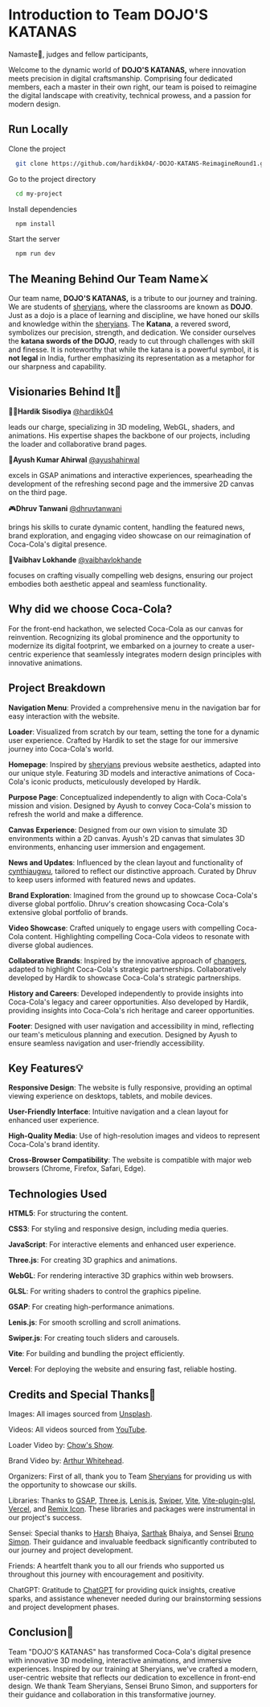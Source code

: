 
# Introduction to Team DOJO'S KATANAS

Namaste🙏, judges and fellow participants,

Welcome to the dynamic world of **DOJO'S KATANAS,** where innovation meets precision in digital craftsmanship. Comprising four dedicated members, each a master in their own right, our team is poised to reimagine the digital landscape with creativity, technical prowess, and a passion for modern design.
## Run Locally

Clone the project

```bash
  git clone https://github.com/hardikk04/-DOJO-KATANS-ReimagineRound1.git
```

Go to the project directory

```bash
  cd my-project
```

Install dependencies

```bash
  npm install
```

Start the server

```bash
  npm run dev
```


##  The Meaning Behind Our Team Name⚔️

Our team name, **DOJO'S KATANAS,** is a tribute to our journey and training. We are students of [sheryians](https://sheryians.com/), where the classrooms are known as **DOJO**. Just as a dojo is a place of learning and discipline, we have honed our skills and knowledge within the [sheryians](https://sheryians.com/). The **Katana**, a revered sword, symbolizes our precision, strength, and dedication. We consider ourselves the **katana swords of the DOJO**, ready to cut through challenges with skill and finesse. It is noteworthy that while the katana is a powerful symbol, it is **not legal** in India, further emphasizing its representation as a metaphor for our sharpness and capability.
## Visionaries Behind It💫

🧑‍💻**Hardik Sisodiya** [@hardikk04](https://portfolio-hardik-sisodiyas-projects.vercel.app/)

leads our charge, specializing in 3D modeling, WebGL, shaders, and animations. His expertise shapes the backbone of our projects, including the loader and collaborative brand pages.

🦸**Ayush Kumar Ahirwal** [@ayushahirwal](https://ayush-ah.github.io/portfolioo/)

excels in GSAP animations and interactive experiences, spearheading the development of the refreshing second page and the immersive 2D canvas on the third page.

🎮**Dhruv Tanwani** [@dhruvtanwani](https://www.linkedin.com/in/dhruvtanwani/)

brings his skills to curate dynamic content, handling the featured news, brand exploration, and engaging video showcase on our reimagination of Coca-Cola's digital presence.

🎨**Vaibhav Lokhande** [@vaibhavlokhande](https://3amdesigner.framer.website/)

focuses on crafting visually compelling web designs, ensuring our project embodies both aesthetic appeal and seamless functionality.
## Why did we choose Coca-Cola?

For the front-end hackathon, we selected Coca-Cola as our canvas for reinvention. Recognizing its global prominence and the opportunity to modernize its digital footprint, we embarked on a journey to create a user-centric experience that seamlessly integrates modern design principles with innovative animations.
## Project Breakdown

**Navigation Menu**: Provided a comprehensive menu in the navigation bar for easy interaction with the website.

**Loader**: Visualized from scratch by our team, setting the tone for a dynamic user experience. Crafted by Hardik to set the stage for our immersive journey into Coca-Cola's world.

**Homepage**:  Inspired by [sheryians](https://sheryians.com/) previous website aesthetics, adapted into our unique style. Featuring 3D models and interactive animations of Coca-Cola's iconic products, meticulously developed by Hardik.

**Purpose Page**: Conceptualized independently to align with Coca-Cola's mission and vision. Designed by Ayush to convey Coca-Cola's mission to refresh the world and make a difference.

**Canvas Experience**: Designed from our own vision to simulate 3D environments within a 2D canvas. Ayush's 2D canvas that simulates 3D environments, enhancing user immersion and engagement.

**News and Updates**: Influenced by the clean layout and functionality of [cynthiaugwu](https://cynthiaugwu.com/), tailored to reflect our distinctive approach. Curated by Dhruv to keep users informed with featured news and updates.

**Brand Exploration**: Imagined from the ground up to showcase Coca-Cola's diverse global portfolio. Dhruv's creation showcasing Coca-Cola's extensive global portfolio of brands.

**Video Showcase**: Crafted uniquely to engage users with compelling Coca-Cola content. Highlighting compelling Coca-Cola videos to resonate with diverse global audiences.

**Collaborative Brands**: Inspired by the innovative approach of [changers](https://changers.studio), adapted to highlight Coca-Cola's strategic partnerships. Collaboratively developed by Hardik to showcase Coca-Cola's strategic partnerships.

**History and Careers**: Developed independently to provide insights into Coca-Cola's legacy and career opportunities. Also developed by Hardik, providing insights into Coca-Cola's rich heritage and career opportunities.

**Footer**: Designed with user navigation and accessibility in mind, reflecting our team's meticulous planning and execution. Designed by Ayush to ensure seamless navigation and user-friendly accessibility.
## Key Features💡

**Responsive Design**: The website is fully responsive, providing an optimal viewing experience on desktops, tablets, and mobile devices.

**User-Friendly Interface**: Intuitive navigation and a clean layout for enhanced user experience.

**High-Quality Media**: Use of high-resolution images and videos to represent Coca-Cola's brand identity.

**Cross-Browser Compatibility**: The website is compatible with major web browsers (Chrome, Firefox, Safari, Edge).
##  Technologies Used

**HTML5**: For structuring the content.

**CSS3**: For styling and responsive design, including media queries.

**JavaScript**: For interactive elements and enhanced user experience.

**Three.js**: For creating 3D graphics and animations.

**WebGL**: For rendering interactive 3D graphics within web browsers.

**GLSL**: For writing shaders to control the graphics pipeline.

**GSAP**: For creating high-performance animations.

**Lenis.js**: For smooth scrolling and scroll animations.

**Swiper.js**: For creating touch sliders and carousels.

**Vite**: For building and bundling the project efficiently.

**Vercel**: For deploying the website and ensuring fast, reliable hosting.
## Credits and Special Thanks🙏

Images: All images sourced from [Unsplash](https://unsplash.com/).

Videos: All videos sourced from [YouTube](https://www.youtube.com/).

Loader Video by: [Chow's Show](https://www.youtube.com/watch?v=s3p5jIgIGSg).

Brand Video by: [Arthur Whitehead](https://www.youtube.com/@ArthurWhitehead).

Organizers: First of all, thank you to Team [Sheryians](https://sheryians.com/) for providing us with the opportunity to showcase our skills.

Libraries: Thanks to [GSAP](https://gsap.com/), [Three.js](https://threejs.org/), [Lenis.js](https://lenis.darkroom.engineering/), [Swiper](https://swiperjs.com/), [Vite](https://vitejs.dev/), [Vite-plugin-glsl](https://github.com/UstymUkhman/vite-plugin-glsl), [Vercel](https://vercel.com/), and [Remix Icon](https://remixicon.com/). These libraries and packages were instrumental in our project's success.

Sensei:
Special thanks to [Harsh](https://www.instagram.com/iamharshvandanasharma/) Bhaiya, [Sarthak](https://www.instagram.com/sarthack.sharma/) Bhaiya, and Sensei [Bruno Simon](https://bruno-simon.com/). Their guidance and invaluable feedback significantly contributed to our journey and project development.

Friends:
A heartfelt thank you to all our friends who supported us throughout this journey with encouragement and positivity.

ChatGPT:
Gratitude to [ChatGPT](https://chat.openai.com/) for providing quick insights, creative sparks, and assistance whenever needed during our brainstorming sessions and project development phases.
## Conclusion📕

Team "DOJO'S KATANAS" has transformed Coca-Cola's digital presence with innovative 3D modeling, interactive animations, and immersive experiences. Inspired by our training at Sheryians, we've crafted a modern, user-centric website that reflects our dedication to excellence in front-end design. We thank Team Sheryians, Sensei Bruno Simon, and supporters for their guidance and collaboration in this transformative journey.
